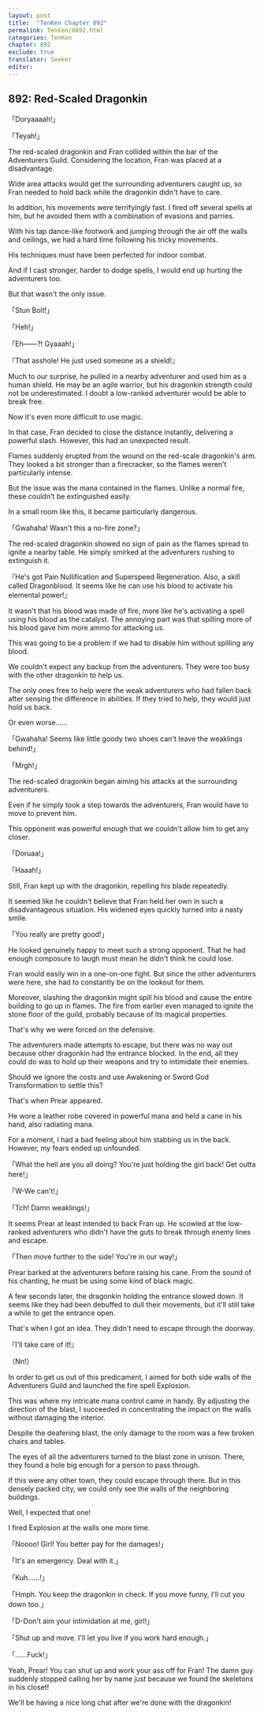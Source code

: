```yaml
---
layout: post
title:  "TenKen Chapter 892"
permalink: Tenken/0892.html
categories: TenKen
chapter: 892
exclude: true
translator: Seeker
editor: 
---
```

<h2>892: Red-Scaled Dragonkin</h2>

「Doryaaaah!」

「Teyah!」

 The red-scaled dragonkin and Fran collided within the bar of the Adventurers Guild. Considering the location, Fran was placed at a disadvantage.

 Wide area attacks would get the surrounding adventurers caught up, so Fran needed to hold back while the dragonkin didn't have to care.

 In addition, his movements were terrifyingly fast. I fired off several spells at him, but he avoided them with a combination of evasions and parries.

 With his tap dance-like footwork and jumping through the air off the walls and ceilings, we had a hard time following his tricky movements.

 His techniques must have been perfected for indoor combat.

 And if I cast stronger, harder to dodge spells, I would end up hurting the adventurers too.

 But that wasn't the only issue.

「Stun Bolt!」

「Heh!」

「Eh――?! Gyaaah!」

『That asshole! He just used someone as a shield!』

 Much to our surprise, he pulled in a nearby adventurer and used him as a human shield. He may be an agile warrior, but his dragonkin strength could not be underestimated. I doubt a low-ranked adventurer would be able to break free.

 Now it's even more difficult to use magic.

 In that case, Fran decided to close the distance instantly, delivering a powerful slash. However, this had an unexpected result.

 Flames suddenly erupted from the wound on the red-scale dragonkin's arm. They looked a bit stronger than a firecracker, so the flames weren't particularly intense.

 But the issue was the mana contained in the flames. Unlike a normal fire, these couldn't be extinguished easily.

 In a small room like this, it became particularly dangerous.

「Gwahaha! Wasn't this a no-fire zone?」

 The red-scaled dragonkin showed no sign of pain as the flames spread to ignite a nearby table. He simply smirked at the adventurers rushing to extinguish it.

『He's got Pain Nullification and Superspeed Regeneration. Also, a skill called Dragonblood. It seems like he can use his blood to activate his elemental power!』

 It wasn't that his blood was made of fire, more like he's activating a spell using his blood as the catalyst. The annoying part was that spilling more of his blood gave him more ammo for attacking us.

 This was going to be a problem if we had to disable him without spilling any blood.

 We couldn't expect any backup from the adventurers. They were too busy with the other dragonkin to help us.

 The only ones free to help were the weak adventurers who had fallen back after sensing the difference in abilities. If they tried to help, they would just hold us back.

 Or even worse……

「Gwahaha! Seems like little goody two shoes can't leave the weaklings behind!」

「Mrgh!」

 The red-scaled dragonkin began aiming his attacks at the surrounding adventurers.

 Even if he simply took a step towards the adventurers, Fran would have to move to prevent him.

 This opponent was powerful enough that we couldn't allow him to get any closer.

「Doruaa!」

「Haaah!」

 Still, Fran kept up with the dragonkin, repelling his blade repeatedly.

 It seemed like he couldn't believe that Fran held her own in such a disadvantageous situation. His widened eyes quickly turned into a nasty smile.

「You really are pretty good!」

 He looked genuinely happy to meet such a strong opponent. That he had enough composure to laugh must mean he didn't think he could lose.

 Fran would easily win in a one-on-one fight. But since the other adventurers were here, she had to constantly be on the lookout for them.

 Moreover, slashing the dragonkin might spill his blood and cause the entire building to go up in flames. The fire from earlier even managed to ignite the stone floor of the guild, probably because of its magical properties.

 That's why we were forced on the defensive.

 The adventurers made attempts to escape, but there was no way out because other dragonkin had the entrance blocked. In the end, all they could do was to hold up their weapons and try to intimidate their enemies.

 Should we ignore the costs and use Awakening or Sword God Transformation to settle this?

 That's when Prear appeared.

 He wore a leather robe covered in powerful mana and held a cane in his hand, also radiating mana.

 For a moment, I had a bad feeling about him stabbing us in the back. However, my fears ended up unfounded.

「What the hell are you all doing? You're just holding the girl back! Get outta here!」

「W-We can't!」

「Tch! Damn weaklings!」

 It seems Prear at least intended to back Fran up. He scowled at the low-ranked adventurers who didn't have the guts to break through enemy lines and escape.

「Then move further to the side! You're in our way!」

 Prear barked at the adventurers before raising his cane. From the sound of his chanting, he must be using some kind of black magic.

 A few seconds later, the dragonkin holding the entrance slowed down. It seems like they had been debuffed to dull their movements, but it'll still take a while to get the entrance open.

 That's when I got an idea. They didn't need to escape through the doorway.

『I'll take care of it!』

（Nn!）

 In order to get us out of this predicament, I aimed for both side walls of the Adventurers Guild and launched the fire spell Explosion.

 This was where my intricate mana control came in handy. By adjusting the direction of the blast, I succeeded in concentrating the impact on the walls without damaging the interior.

 Despite the deafening blast, the only damage to the room was a few broken chairs and tables.

 The eyes of all the adventurers turned to the blast zone in unison. There, they found a hole big enough for a person to pass through.

 If this were any other town, they could escape through there. But in this densely packed city, we could only see the walls of the neighboring buildings.

 Well, I expected that one!

 I fired Explosion at the walls one more time.

「Noooo! Girl! You better pay for the damages!」

「It's an emergency. Deal with it.」

「Kuh……!」

「Hmph. You keep the dragonkin in check. If you move funny, I'll cut you down too.」

「D-Don't aim your intimidation at me, girl!」

「Shut up and move. I'll let you live if you work hard enough.」

「……Fuck!」

 Yeah, Prear! You can shut up and work your ass off for Fran! The damn guy suddenly stopped calling her by name just because we found the skeletons in his closet!

 We'll be having a nice long chat after we're done with the dragonkin!



